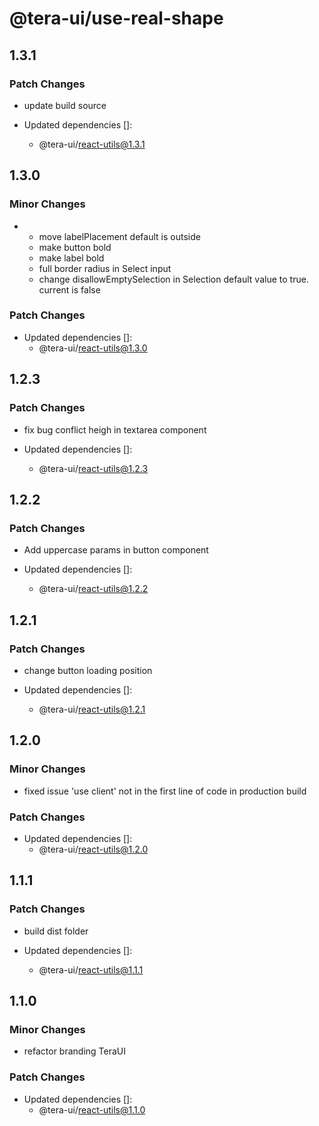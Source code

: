 # @tera-ui/use-real-shape

## 1.3.1

### Patch Changes

- update build source

- Updated dependencies []:
  - @tera-ui/react-utils@1.3.1

## 1.3.0

### Minor Changes

- - move labelPlacement default is outside
  - make button bold
  - make label bold
  - full border radius in Select input
  - change disallowEmptySelection in Selection default value to true. current is false

### Patch Changes

- Updated dependencies []:
  - @tera-ui/react-utils@1.3.0

## 1.2.3

### Patch Changes

- fix bug conflict heigh in textarea component

- Updated dependencies []:
  - @tera-ui/react-utils@1.2.3

## 1.2.2

### Patch Changes

- Add uppercase params in button component

- Updated dependencies []:
  - @tera-ui/react-utils@1.2.2

## 1.2.1

### Patch Changes

- change button loading position

- Updated dependencies []:
  - @tera-ui/react-utils@1.2.1

## 1.2.0

### Minor Changes

- fixed issue 'use client' not in the first line of code in production build

### Patch Changes

- Updated dependencies []:
  - @tera-ui/react-utils@1.2.0

## 1.1.1

### Patch Changes

- build dist folder

- Updated dependencies []:
  - @tera-ui/react-utils@1.1.1

## 1.1.0

### Minor Changes

- refactor branding TeraUI

### Patch Changes

- Updated dependencies []:
  - @tera-ui/react-utils@1.1.0
